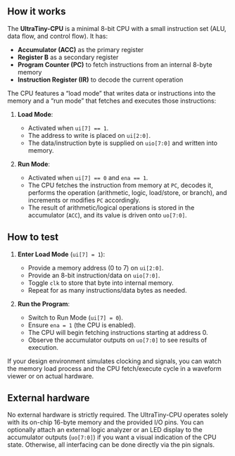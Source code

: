 <!---

This file is used to generate your project datasheet. Please fill in the information below and delete any unused
sections.

You can also include images in this folder and reference them in the markdown. Each image must be less than
512 kb in size, and the combined size of all images must be less than 1 MB.
-->

## How it works

The **UltraTiny-CPU** is a minimal 8-bit CPU with a small instruction set (ALU, data flow, and control flow). It has:

- **Accumulator (ACC)** as the primary register  
- **Register B** as a secondary register  
- **Program Counter (PC)** to fetch instructions from an internal 8-byte memory  
- **Instruction Register (IR)** to decode the current operation  

The CPU features a “load mode” that writes data or instructions into the memory and a “run mode” that fetches and executes those instructions:

1. **Load Mode**:  
   - Activated when `ui[7] == 1`.  
   - The address to write is placed on `ui[2:0]`.  
   - The data/instruction byte is supplied on `uio[7:0]` and written into memory.

2. **Run Mode**:  
   - Activated when `ui[7] == 0` and `ena == 1`.  
   - The CPU fetches the instruction from memory at `PC`, decodes it, performs the operation (arithmetic, logic, load/store, or branch), and increments or modifies `PC` accordingly.  
   - The result of arithmetic/logical operations is stored in the accumulator (`ACC`), and its value is driven onto `uo[7:0]`.

## How to test

1. **Enter Load Mode** (`ui[7] = 1`):  
   - Provide a memory address (0 to 7) on `ui[2:0]`.  
   - Provide an 8-bit instruction/data on `uio[7:0]`.  
   - Toggle `clk` to store that byte into internal memory.  
   - Repeat for as many instructions/data bytes as needed.

2. **Run the Program**:  
   - Switch to Run Mode (`ui[7] = 0`).  
   - Ensure `ena = 1` (the CPU is enabled).  
   - The CPU will begin fetching instructions starting at address 0.  
   - Observe the accumulator outputs on `uo[7:0]` to see results of execution.

If your design environment simulates clocking and signals, you can watch the memory load process and the CPU fetch/execute cycle in a waveform viewer or on actual hardware.

## External hardware

No external hardware is strictly required. The UltraTiny-CPU operates solely with its on-chip 16-byte memory and the provided I/O pins. You can optionally attach an external logic analyzer or an LED display to the accumulator outputs (`uo[7:0]`) if you want a visual indication of the CPU state. Otherwise, all interfacing can be done directly via the pin signals.

